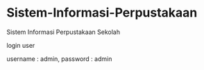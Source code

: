 # Sistem-Informasi-Perpustakaan
Sistem Informasi Perpustakaan Sekolah

login user

username : admin,
password : admin
